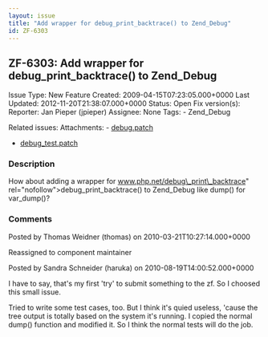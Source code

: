 ```yaml
---
layout: issue
title: "Add wrapper for debug_print_backtrace() to Zend_Debug"
id: ZF-6303
---
```


ZF-6303: Add wrapper for debug\_print\_backtrace() to Zend\_Debug
-----------------------------------------------------------------

 Issue Type: New Feature Created: 2009-04-15T07:23:05.000+0000 Last Updated: 2012-11-20T21:38:07.000+0000 Status: Open Fix version(s): 
 Reporter:  Jan Pieper (jpieper)  Assignee:  None  Tags: - Zend\_Debug
 
 Related issues: 
 Attachments: - [debug.patch](/issues/secure/attachment/13254/debug.patch)
- [debug\_test.patch](/issues/secure/attachment/13255/debug_test.patch)
 
### Description

How about adding a wrapper for <a href="">www.php.net/debug\_print\_backtrace</a>" rel="nofollow">debug\_print\_backtrace() to Zend\_Debug like dump() for var\_dump()?

 

 

### Comments

Posted by Thomas Weidner (thomas) on 2010-03-21T10:27:14.000+0000

Reassigned to component maintainer

 

 

Posted by Sandra Schneider (haruka) on 2010-08-19T14:00:52.000+0000

I have to say, that's my first 'try' to submit something to the zf. So I choosed this small issue.

Tried to write some test cases, too. But I think it's quied useless, 'cause the tree output is totally based on the system it's running. I copied the normal dump() function and modified it. So I think the normal tests will do the job.

 

 